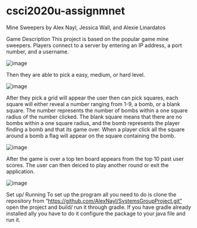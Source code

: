 # csci2020u-assignmnet
Mine Sweepers
by Alex Nayl, Jessica Wall, and Alexie Linardatos

Game Description 
This project is based on the popular game mine sweepers. Players connect to a server  by entering an IP address, a port number, and a username.

![image](https://user-images.githubusercontent.com/61524049/114794548-b0936800-9d5a-11eb-9c72-b1d7ee55269e.png)

Then they are able to pick a easy, medium, or hard level.

![image](https://user-images.githubusercontent.com/61524049/114794560-b5581c00-9d5a-11eb-8446-7582cd82a2be.png)


After they pick a grid will appear the user then can pick squares, each square will either reveal a number ranging from 1-9, a bomb, or a blank square. The number represents the number of bombs within a one square radius of the number clicked.  The blank square means that there are no bombs within a one square radius, and the bomb represents the player finding a bomb and that its game over. When a player click all the square around a bomb a flag will appear on the square containing the bomb. 

![image](https://user-images.githubusercontent.com/61524049/114794577-bd17c080-9d5a-11eb-876e-c586ef90df91.png)


After the game is over a top ten board appears from the top 10 past user scores. The user can then deiced to play another round or exit the
application.


![image](https://user-images.githubusercontent.com/61524049/114794587-c012b100-9d5a-11eb-9847-7cebd0949bb0.png)


Set up/ Running 
To set up the program all you need to do is clone the repository from “https://github.com/AlexNayl/SystemsGroupProject.git” open the project and build/ run it through gradle. If you have gradle already installed ally you have to do it configure the package to your java file and run it. 
